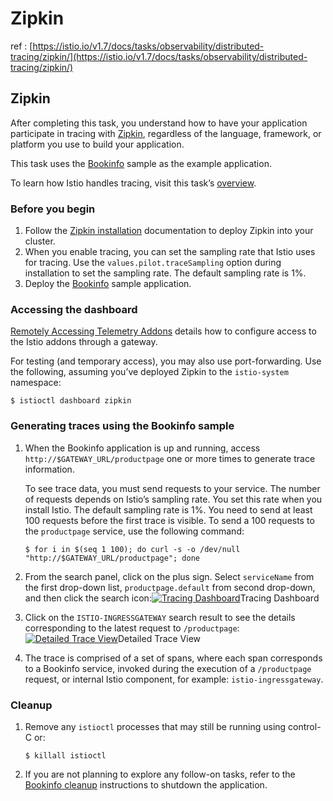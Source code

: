 
# Zipkin

ref : [https://istio.io/v1.7/docs/tasks/observability/distributed-tracing/zipkin/](https://istio.io/v1.7/docs/tasks/observability/distributed-tracing/zipkin/)





## Zipkin <a id="title"></a>



After completing this task, you understand how to have your application participate in tracing with [Zipkin](https://zipkin.io/), regardless of the language, framework, or platform you use to build your application.

This task uses the [Bookinfo](https://istio.io/v1.7/docs/examples/bookinfo/) sample as the example application.

To learn how Istio handles tracing, visit this task’s [overview](https://istio.io/v1.7/docs/tasks/observability/distributed-tracing/overview/).

### Before you begin <a id="before-you-begin"></a>

1. Follow the [Zipkin installation](https://istio.io/v1.7/docs/ops/integrations/zipkin/#installation) documentation to deploy Zipkin into your cluster.
2. When you enable tracing, you can set the sampling rate that Istio uses for tracing. Use the `values.pilot.traceSampling` option during installation to set the sampling rate. The default sampling rate is 1%.
3. Deploy the [Bookinfo](https://istio.io/v1.7/docs/examples/bookinfo/#deploying-the-application) sample application.

### Accessing the dashboard <a id="accessing-the-dashboard"></a>

[Remotely Accessing Telemetry Addons](https://istio.io/v1.7/docs/tasks/observability/gateways) details how to configure access to the Istio addons through a gateway.

For testing \(and temporary access\), you may also use port-forwarding. Use the following, assuming you’ve deployed Zipkin to the `istio-system` namespace:

```text
$ istioctl dashboard zipkin
```

### Generating traces using the Bookinfo sample <a id="generating-traces-using-the-bookinfo-sample"></a>

1. When the Bookinfo application is up and running, access `http://$GATEWAY_URL/productpage` one or more times to generate trace information.

   To see trace data, you must send requests to your service. The number of requests depends on Istio’s sampling rate. You set this rate when you install Istio. The default sampling rate is 1%. You need to send at least 100 requests before the first trace is visible. To send a 100 requests to the `productpage` service, use the following command:

   ```text
   $ for i in $(seq 1 100); do curl -s -o /dev/null "http://$GATEWAY_URL/productpage"; done
   ```

2. From the search panel, click on the plus sign. Select `serviceName` from the first drop-down list, `productpage.default` from second drop-down, and then click the search icon:[![Tracing Dashboard](https://istio.io/v1.7/docs/tasks/observability/distributed-tracing/zipkin/istio-tracing-list-zipkin.png)](https://istio.io/v1.7/docs/tasks/observability/distributed-tracing/zipkin/istio-tracing-list-zipkin.png)Tracing Dashboard
3. Click on the `ISTIO-INGRESSGATEWAY` search result to see the details corresponding to the latest request to `/productpage`:[![Detailed Trace View](https://istio.io/v1.7/docs/tasks/observability/distributed-tracing/zipkin/istio-tracing-details-zipkin.png)](https://istio.io/v1.7/docs/tasks/observability/distributed-tracing/zipkin/istio-tracing-details-zipkin.png)Detailed Trace View
4. The trace is comprised of a set of spans, where each span corresponds to a Bookinfo service, invoked during the execution of a `/productpage` request, or internal Istio component, for example: `istio-ingressgateway`.

### Cleanup <a id="cleanup"></a>

1. Remove any `istioctl` processes that may still be running using control-C or:

   ```text
   $ killall istioctl
   ```

2. If you are not planning to explore any follow-on tasks, refer to the [Bookinfo cleanup](https://istio.io/v1.7/docs/examples/bookinfo/#cleanup) instructions to shutdown the application.

